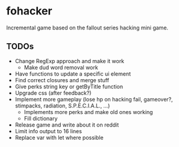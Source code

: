 # fohacker

Incremental game based on the fallout series hacking mini game.

## TODOs

- Change RegExp approach and make it work
  - Make dud word removal work
- Have functions to update a specific ui element
- Find correct closures and merge stuff
- Give perks string key or getByTitle function
- Upgrade css (after feedback?)
- Implement more gameplay (lose hp on hacking fail, gameover?, stimpacks, radiation, S.P.E.C.I.A.L., ...)
  - Implements more perks and make old ones working
  - Fill dictionary
- Release game and write about it on reddit
- Limit info output to 16 lines
- Replace var with let where possible
